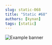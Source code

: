 ```yaml
---
slug: static-068
title: "Static #68"
authors: [kynan]
tags: [static]
---
```


![Example banner](/img/stories/static/068.PNG)
